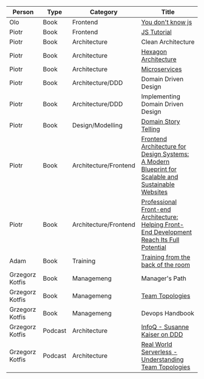 | Person          | Type    | Category              | Title                                                                                                                                                                           |
|-----------------|---------|-----------------------|---------------------------------------------------------------------------------------------------------------------------------------------------------------------------------|
| Olo             | Book    | Frontend              | [You don't know js](https://github.com/getify/You-Dont-Know-JS)                                                                                                                 |
| Piotr           | Book    | Frontend              | [JS Tutorial](http://javascript.info)                                                                                                                                           |
| Piotr           | Book    | Architecture          | Clean Architecture                                                                                                                                                              |
| Piotr           | Book    | Architecture          | [Hexagon Architecture](https://herbertograca.com/2017/11/16/explicit-architecture-01-ddd-hexagonal-onion-clean-cqrs-how-i-put-it-all-together/)                                 |
| Piotr           | Book    | Architecture          | [Microservices](https://microservices.io/)                                                                                                                                      |
| Piotr           | Book    | Architecture/DDD      | Domain Driven Design                                                                                                                                                            |
| Piotr           | Book    | Architecture/DDD      | Implementing Domain Driven Design                                                                                                                                               |
| Piotr           | Book    | Design/Modelling      | [Domain Story Telling](https://domainstorytelling.org/)                                                                                                                         |
| Piotr           | Book    | Architecture/Frontend | [Frontend Architecture for Design Systems: A Modern Blueprint for Scalable and Sustainable Websites](https://www.amazon.com/_/dp/1491926783)                                    |
| Piotr           | Book    | Architecture/Frontend | [Professional Front-end Architecture: Helping Front-End Development Reach Its Full Potential](https://www.amazon.com/_/dp/1726146456)                                           |
| Adam            | Book    | Training              | [Training from the back of the room](https://b-ok.xyz/book/975553/e42ceb)                                                                                                       |
| Grzegorz Kotfis | Book    | Managemeng            | Manager's Path                                                                                                                                                                  |
| Grzegorz Kotfis | Book    | Managemeng            | [Team Topologies](https://teamtopologies.com/book)                                                                                                                              |
| Grzegorz Kotfis | Book    | Managemeng            | Devops Handbook                                                                                                                                                                 |
| Grzegorz Kotfis | Podcast | Architecture          | [InfoQ - Susanne Kaiser on DDD](https://www.infoq.com/podcasts/ddd-wardley-mapping-team-topologies/)                                                                            |
| Grzegorz Kotfis | Podcast | Architecture          | [Real World Serverless - Understanding Team Topologies](https://podcasts.apple.com/qa/podcast/66-understanding-team-topologies-with-nick-tune-and/id1499753495?i=1000577150321) |


